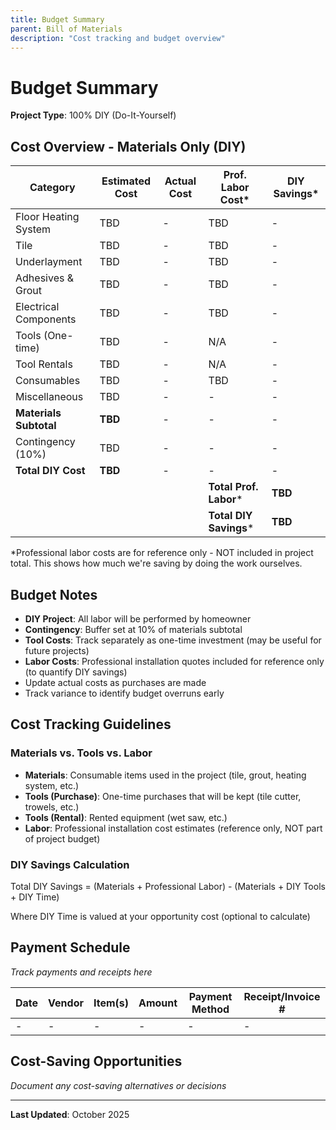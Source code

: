 ```yaml
---
title: Budget Summary
parent: Bill of Materials
description: "Cost tracking and budget overview"
---
```


# Budget Summary

**Project Type**: 100% DIY (Do-It-Yourself)

## Cost Overview - Materials Only (DIY)

| Category | Estimated Cost | Actual Cost | Prof. Labor Cost* | DIY Savings* |
|----------|---------------|-------------|-------------------|--------------|
| Floor Heating System | TBD | - | TBD | - |
| Tile | TBD | - | TBD | - |
| Underlayment | TBD | - | TBD | - |
| Adhesives & Grout | TBD | - | TBD | - |
| Electrical Components | TBD | - | TBD | - |
| Tools (One-time) | TBD | - | N/A | - |
| Tool Rentals | TBD | - | N/A | - |
| Consumables | TBD | - | TBD | - |
| Miscellaneous | TBD | - | - | - |
| **Materials Subtotal** | **TBD** | - | - | - |
| Contingency (10%) | TBD | - | - | - |
| **Total DIY Cost** | **TBD** | - | - | - |
| | | | **Total Prof. Labor*** | **TBD** |
| | | | **Total DIY Savings*** | **TBD** |

*Professional labor costs are for reference only - NOT included in project total. This shows how much we're saving by doing the work ourselves.

## Budget Notes

- **DIY Project**: All labor will be performed by homeowner
- **Contingency**: Buffer set at 10% of materials subtotal
- **Tool Costs**: Track separately as one-time investment (may be useful for future projects)
- **Labor Costs**: Professional installation quotes included for reference only (to quantify DIY savings)
- Update actual costs as purchases are made
- Track variance to identify budget overruns early

## Cost Tracking Guidelines

### Materials vs. Tools vs. Labor
- **Materials**: Consumable items used in the project (tile, grout, heating system, etc.)
- **Tools (Purchase)**: One-time purchases that will be kept (tile cutter, trowels, etc.)
- **Tools (Rental)**: Rented equipment (wet saw, etc.)
- **Labor**: Professional installation cost estimates (reference only, NOT part of project budget)

### DIY Savings Calculation
Total DIY Savings = (Materials + Professional Labor) - (Materials + DIY Tools + DIY Time)

Where DIY Time is valued at your opportunity cost (optional to calculate)

## Payment Schedule

*Track payments and receipts here*

| Date | Vendor | Item(s) | Amount | Payment Method | Receipt/Invoice # |
|------|--------|---------|--------|----------------|-------------------|
| - | - | - | - | - | - |

## Cost-Saving Opportunities

*Document any cost-saving alternatives or decisions*

---

**Last Updated**: October 2025
